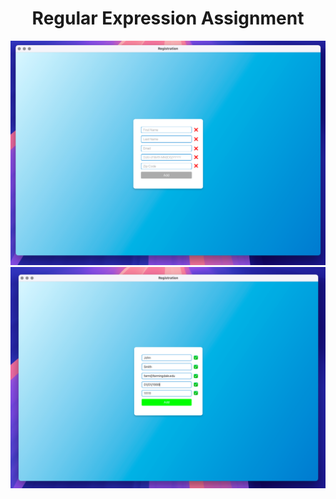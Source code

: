 <h1 align="center">Regular Expression Assignment</h1>
<div align="center">

![img_1.png](img_1.png)
![img_2.png](img_2.png)